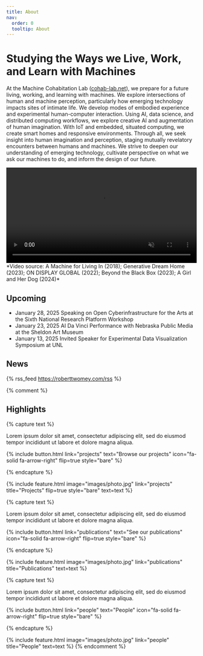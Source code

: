 ```yaml
---
title: About
nav:
  order: 0
  tooltip: About
---
```


# Studying the Ways we Live, Work, and Learn with Machines

At the Machine Cohabitation Lab ([cohab-lab.net](https://cohab-lab.net)), we prepare for a future living, working, and learning with machines. We explore intersections of human and machine perception, particularly how emerging technology impacts sites of intimate life. We develop modes of embodied experience and experimental human-computer interaction. Using AI, data science, and distributed computing workflows, we explore creative AI and augmentation of human imagination. With IoT and embedded, situated computing, we create smart homes and responsive environments. Through all, we seek insight into human imagination and perception, staging mutually revelatory encounters between humans and machines. We strive to deepen our understanding of emerging technology, cultivate perspective on what we ask our machines to do, and inform the design of our future.

<div class="video-container">
<video class="background"
	loop
	muted
	autoplay
	preload="auto"
  width="100%">
<source src="images/cohab-looper.mp4" type="video/mp4">
</video>
</div>
*Video source: A Machine for Living In (2018); Generative Dream Home (2023); ON DISPLAY GLOBAL (2022); Beyond the Black Box (2023); A Girl and Her Dog (2024)*

## Upcoming

- January 28, 2025 Speaking on Open Cyberinfrastructure for the Arts at the Sixth National Research Platform Workshop
- January 23, 2025 AI Da Vinci Performance with Nebraska Public Media at the Sheldon Art Museum
- January 13, 2025 Invited Speaker for Experimental Data Visualization Symposium at UNL

## News

{% rss_feed https://roberttwomey.com/rss %}


{% comment %}
## Highlights

{% capture text %}

Lorem ipsum dolor sit amet, consectetur adipiscing elit, sed do eiusmod tempor incididunt ut labore et dolore magna aliqua.

{%
  include button.html
  link="projects"
  text="Browse our projects"
  icon="fa-solid fa-arrow-right"
  flip=true
  style="bare"
%}

{% endcapture %}

{%
  include feature.html
  image="images/photo.jpg"
  link="projects"
  title="Projects"
  flip=true
  style="bare"
  text=text
%}

{% capture text %}

Lorem ipsum dolor sit amet, consectetur adipiscing elit, sed do eiusmod tempor incididunt ut labore et dolore magna aliqua.

{%
  include button.html
  link="publications"
  text="See our publications"
  icon="fa-solid fa-arrow-right"
  flip=true
  style="bare"
%}

{% endcapture %}

{%
  include feature.html
  image="images/photo.jpg"
  link="publications"
  title="Publications"
  text=text
%}

{% capture text %}

Lorem ipsum dolor sit amet, consectetur adipiscing elit, sed do eiusmod tempor incididunt ut labore et dolore magna aliqua.

{%
  include button.html
  link="people"
  text="People"
  icon="fa-solid fa-arrow-right"
  flip=true
  style="bare"
%}

{% endcapture %}

{%
  include feature.html
  image="images/photo.jpg"
  link="people"
  title="People"
  text=text
%}
{% endcomment %}